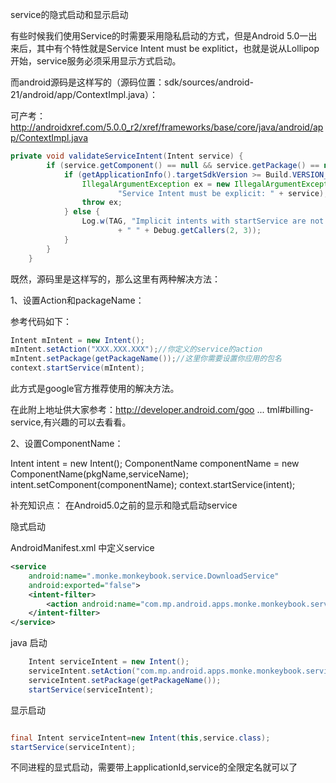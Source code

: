 service的隐式启动和显示启动

有些时候我们使用Service的时需要采用隐私启动的方式，但是Android 5.0一出来后，其中有个特性就是Service Intent  must be explitict，也就是说从Lollipop开始，service服务必须采用显示方式启动。  

而android源码是这样写的（源码位置：sdk/sources/android-21/android/app/ContextImpl.java）：

可产考： http://androidxref.com/5.0.0_r2/xref/frameworks/base/core/java/android/app/ContextImpl.java

```java
private void validateServiceIntent(Intent service) {
        if (service.getComponent() == null && service.getPackage() == null) {
            if (getApplicationInfo().targetSdkVersion >= Build.VERSION_CODES.LOLLIPOP) {
                IllegalArgumentException ex = new IllegalArgumentException(
                        "Service Intent must be explicit: " + service);
                throw ex;
            } else {
                Log.w(TAG, "Implicit intents with startService are not safe: " + service
                        + " " + Debug.getCallers(2, 3));
            }
        }
    }

```

既然，源码里是这样写的，那么这里有两种解决方法：  

1、设置Action和packageName：  

参考代码如下：


```java
Intent mIntent = new Intent();
mIntent.setAction("XXX.XXX.XXX");//你定义的service的action
mIntent.setPackage(getPackageName());//这里你需要设置你应用的包名
context.startService(mIntent);

```

此方式是google官方推荐使用的解决方法。


在此附上地址供大家参考：http://developer.android.com/goo ... tml#billing-service,有兴趣的可以去看看。


2、设置ComponentName：


Intent intent = new Intent();
ComponentName componentName = new ComponentName(pkgName,serviceName);
intent.setComponent(componentName);
context.startService(intent);

补充知识点： 在Android5.0之前的显示和隐式启动service

隐式启动

AndroidManifest.xml 中定义service

```xml
<service
    android:name=".monke.monkeybook.service.DownloadService"
    android:exported="false">
    <intent-filter>
        <action android:name="com.mp.android.apps.monke.monkeybook.service.DownloadService_action" />
    </intent-filter>
</service>

```

java 启动

```java
    Intent serviceIntent = new Intent();
    serviceIntent.setAction("com.mp.android.apps.monke.monkeybook.service.DownloadService_action");
    serviceIntent.setPackage(getPackageName());
    startService(serviceIntent);
```

显示启动

```java

final Intent serviceIntent=new Intent(this,service.class);
startService(serviceIntent);

```

不同进程的显式启动，需要带上applicationId,service的全限定名就可以了
